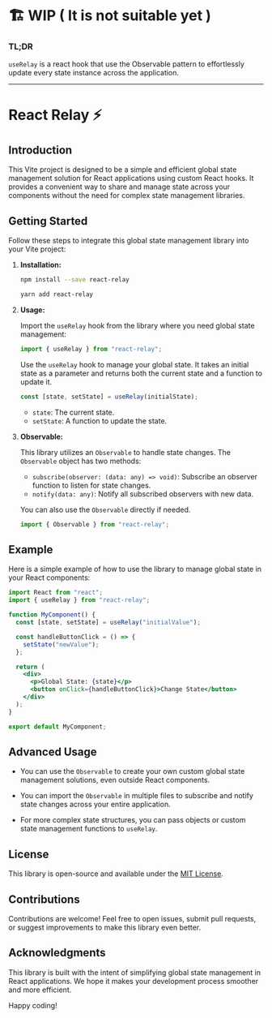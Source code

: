 # 🏗 WIP ( It is not suitable yet )

### TL;DR

`useRelay` is a react hook that use the Observable pattern to effortlessly update every state instance across the application.

---

# React Relay ⚡️

## Introduction

This Vite project is designed to be a simple and efficient global state management solution for React applications using custom React hooks. It provides a convenient way to share and manage state across your components without the need for complex state management libraries.

## Getting Started

Follow these steps to integrate this global state management library into your Vite project:

1. **Installation:**

   ```bash
   npm install --save react-relay
   ```

   ```bash
   yarn add react-relay
   ```

2. **Usage:**

   Import the `useRelay` hook from the library where you need global state management:

   ```jsx
   import { useRelay } from "react-relay";
   ```

   Use the `useRelay` hook to manage your global state. It takes an initial state as a parameter and returns both the current state and a function to update it.

   ```jsx
   const [state, setState] = useRelay(initialState);
   ```

   - `state`: The current state.
   - `setState`: A function to update the state.

3. **Observable:**

   This library utilizes an `Observable` to handle state changes. The `Observable` object has two methods:

   - `subscribe(observer: (data: any) => void)`: Subscribe an observer function to listen for state changes.
   - `notify(data: any)`: Notify all subscribed observers with new data.

   You can also use the `Observable` directly if needed.

   ```jsx
   import { Observable } from "react-relay";
   ```

## Example

Here is a simple example of how to use the library to manage global state in your React components:

```jsx
import React from "react";
import { useRelay } from "react-relay";

function MyComponent() {
  const [state, setState] = useRelay("initialValue");

  const handleButtonClick = () => {
    setState("newValue");
  };

  return (
    <div>
      <p>Global State: {state}</p>
      <button onClick={handleButtonClick}>Change State</button>
    </div>
  );
}

export default MyComponent;
```

## Advanced Usage

- You can use the `Observable` to create your own custom global state management solutions, even outside React components.

- You can import the `Observable` in multiple files to subscribe and notify state changes across your entire application.

- For more complex state structures, you can pass objects or custom state management functions to `useRelay`.

## License

This library is open-source and available under the [MIT License](LICENSE.md).

## Contributions

Contributions are welcome! Feel free to open issues, submit pull requests, or suggest improvements to make this library even better.

## Acknowledgments

This library is built with the intent of simplifying global state management in React applications. We hope it makes your development process smoother and more efficient.

Happy coding!
